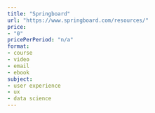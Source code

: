 ```yaml
---
title: "Springboard"
url: "https://www.springboard.com/resources/"
price: 
- "0"
pricePerPeriod: "n/a"
format: 
- course
- video
- email
- ebook
subject: 
- user experience
- ux
- data science
---
```

